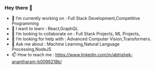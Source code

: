 ### Hey there 👋

<!--
**abhishek0405/abhishek0405** is a ✨ _special_ ✨ repository because its `README.md` (this file) appears on your GitHub profile.
-->


- 🔭 I’m currently working on : Full Stack Development,Competitive Programming
- 🌱 I want to learn : React,GraphQL
- 👯 I’m looking to collaborate on : Full Stack Projects, ML Projects,
- 🤔 I’m looking for help with : Advanced Computer Vision,Transformers.
- 💬 Ask me about : Machine Learning,Natural Language Processing,NodeJS
- 📫 How to reach me : https://www.linkedin.com/in/abhishek-anantharam-b0096218b/

